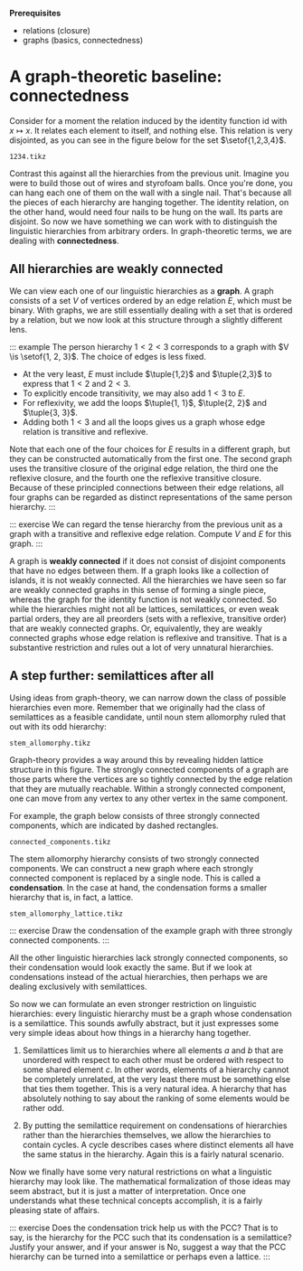**Prerequisites**

- relations (closure)
- graphs (basics, connectedness)

# A graph-theoretic baseline: connectedness

Consider for a moment the relation induced by the identity function $\mathrm{id}$ with $x \mapsto x$.
It relates each element to itself, and nothing else.
This relation is very disjointed, as you can see in the figure below for the set $\setof{1,2,3,4}$.

~~~ {.include-tikz size=mid}
1234.tikz
~~~

Contrast this against all the hierarchies from the previous unit.
Imagine you were to build those out of wires and styrofoam balls.
Once you're done, you can hang each one of them on the wall with a single nail.
That's because all the pieces of each hierarchy are hanging together. 
The identity relation, on the other hand, would need four nails to be hung on the wall.
Its parts are disjoint.
So now we have something we can work with to distinguish the linguistic hierarchies from arbitrary orders.
In graph-theoretic terms, we are dealing with **connectedness**.

## All hierarchies are weakly connected

We can view each one of our linguistic hierarchies as a **graph**.
A graph consists of a set $V$ of vertices ordered by an edge relation $E$, which must be binary.
With graphs, we are still essentially dealing with a set that is ordered by a relation, but we now look at this structure through a slightly different lens.

::: example
The person hierarchy $1 < 2 < 3$ corresponds to a graph with
$V \is \setof{1, 2, 3}$.
The choice of edges is less fixed.

- At the very least, $E$ must include $\tuple{1,2}$ and $\tuple{2,3}$ to express that $1 < 2$ and $2 < 3$.
- To explicitly encode transitivity, we may also add $1 < 3$ to $E$.
- For reflexivity, we add the loops $\tuple{1, 1}$, $\tuple{2, 2}$ and $\tuple{3, 3}$.
- Adding both $1 < 3$ and all the loops gives us a graph whose edge relation is transitive and reflexive.

Note that each one of the four choices for $E$ results in a different graph, but they can be constructed automatically from the first one.
The second graph uses the transitive closure of the original edge relation, the third one the reflexive closure, and the fourth one the reflexive transitive closure.
Because of these principled connections between their edge relations, all four graphs can be regarded as distinct representations of the same person hierarchy. 
:::

::: exercise
We can regard the tense hierarchy from the previous unit as a graph with a transitive and reflexive edge relation.
Compute $V$ and $E$ for this graph.
:::

A graph is **weakly connected** if it does not consist of disjoint components that have no edges between them.
If a graph looks like a collection of islands, it is not weakly connected.
All the hierarchies we have seen so far are weakly connected graphs in this sense of forming a single piece, whereas the graph for the identity function is not weakly connected.
So while the hierarchies might not all be lattices, semilattices, or even weak partial orders, they are all preorders (sets with a reflexive, transitive order) that are weakly connected graphs.
Or, equivalently, they are weakly connected graphs whose edge relation is reflexive and transitive.
That is a substantive restriction and rules out a lot of very unnatural hierarchies.

## A step further: semilattices after all

Using ideas from graph-theory, we can narrow down the class of possible hierarchies even more.
Remember that we originally had the class of semilattices as a feasible candidate, until noun stem allomorphy ruled that out with its odd hierarchy:

~~~ {.include-tikz size=mid}
stem_allomorphy.tikz
~~~

Graph-theory provides a way around this by revealing hidden lattice structure in this figure.
The strongly connected components of a graph are those parts where the vertices are so tightly connected by the edge relation that they are mutually reachable.
Within a strongly connected component, one can move from any vertex to any other vertex in the same component.

For example, the graph below consists of three strongly connected components, which are indicated by dashed rectangles.

~~~ {.include-tikz size=mid}
connected_components.tikz
~~~

The stem allomorphy hierarchy consists of two strongly connected components.
We can construct a new graph where each strongly connected component is replaced by a single node.
This is called a **condensation**.
In the case at hand, the condensation forms a smaller hierarchy that is, in fact, a lattice.

~~~ {.include-tikz size=mid}
stem_allomorphy_lattice.tikz
~~~

::: exercise
Draw the condensation of the example graph with three strongly connected components.
:::

All the other linguistic hierarchies lack strongly connected components, so their condensation would look exactly the same.
But if we look at condensations instead of the actual hierarchies, then perhaps we are dealing exclusively with semilattices.

So now we can formulate an even stronger restriction on linguistic hierarchies: every linguistic hierarchy must be a graph whose condensation is a semilattice.
This sounds awfully abstract, but it just expresses some very simple ideas about how things in a hierarchy hang together.

1. Semilattices limit us to hierarchies where all elements $a$ and $b$ that are unordered with respect to each other must be ordered with respect to some shared element $c$.
In other words, elements of a hierarchy cannot be completely unrelated, at the very least there must be something else that ties them together.
This is a very natural idea.
A hierarchy that has absolutely nothing to say about the ranking of some elements would be rather odd.

1. By putting the semilattice requirement on condensations of hierarchies rather than the hierarchies themselves, we allow the hierarchies to contain cycles.
A cycle describes cases where distinct elements all have the same status in the hierarchy.
Again this is a fairly natural scenario.

Now we finally have some very natural restrictions on what a linguistic hierarchy may look like.
The mathematical formalization of those ideas may seem abstract, but it is just a matter of interpretation.
Once one understands what these technical concepts accomplish, it is a fairly pleasing state of affairs.

::: exercise
Does the condensation trick help us with the PCC?
That is to say, is the hierarchy for the PCC such that its condensation is a semilattice?
Justify your answer, and if your answer is No, suggest a way that the PCC hierarchy can be turned into a semilattice or perhaps even a lattice.
:::
